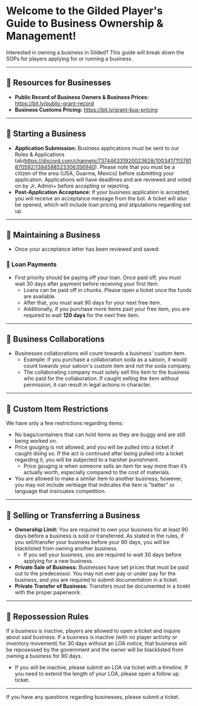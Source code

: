 # Welcome to the Gilded Player's Guide to Business Ownership & Management!

Interested in owning a business in Gilded? This guide will break down the SOPs for players applying for or running a business.

---

## 🔹 Resources for Businesses

- **Public Record of Business Owners & Business Prices:** https://bit.ly/public-grant-record
- **Business Customs Pricing:** https://bit.ly/grant-bus-pricing

---

## 🔹 Starting a Business

- **Application Submission:** Business applications must be sent to our Roles & Applications tab(https://discord.com/channels/737446331920023628/1003417113781870592/1384588523306356940). Please note that you must be a citizen of the area (USA, Guarma, Mexico) before submitting your application. Applications will have deadlines and are reviewed and voted on by Jr. Admin+ before accepting or rejecting.
- **Post-Application Acceptance:** If your business application is accepted, you will receive an acceptance message from the bot. A ticket will also be opened, which will include loan pricing and stipulations regarding set up.

---

## 🔹 Maintaining a Business

- Once your acceptance letter has been reviewed and saved:

### 🔹 Loan Payments
- First priority should be paying off your loan. Once paid off, you must wait 30 days after payment before receiving your first item.
    - Loans can be paid off in chunks. Please open a ticket once the funds are available.
    - After that, you must wait 90 days for your next free item.
    - Additionally, if you purchase more items past your free item, you are required to wait **120 days** for the next free item.

---

## 🔹 Business Collaborations

- Businesses collaborations will count towards a business' custom item.
    - Example: if you purchase a collaboration soda as a saloon, it would count towards your saloon's custom item and not the soda company.
    - The collaborating company must solely sell this item to the business who paid for the collaboration. If caught selling the item without permission, it can result in legal actions in character.

---

## 🔹 Custom Item Restrictions

We have only a few restrictions regarding items:
- No bags/containers that can hold items as they are buggy and are still being worked on.
- Price gouging is not allowed, and you will be pulled into a ticket if caught doing so. If the act is continued after being pulled into a ticket regarding it, you will be subjected to a harsher punishment.
    - Price gouging is when someone sells an item for way more than it’s actually worth, especially compared to the cost of materials.
- You are allowed to make a similar item to another business; however, you may not include verbiage that indicates the item is "better" or language that insinuates competition.

---

## 🔹 Selling or Transferring a Business

- **Ownership Limit:** You are required to own your business for at least 90 days before a business is sold or transferred. As stated in the rules, if you sell/transfer your business before your 90 days, you will be blacklisted from owning another business.
    - If you sell your business, you are required to wait 30 days before applying for a new business.
- **Private Sale of Business:** Businesses have set prices that must be paid out to the predecessor. You may not over pay or under pay for the business, and you are required to submit documentation in a ticket.
- **Private Transfer of Business:** Transfers must be documented in a ticekt with the proper paperwork.

---

## 🔹 Repossession Rules

If a business is inactive, players are allowed to open a ticket and inquire about said business. If a business is inactive (with no player activity or inventory movement) for 30 days without an LOA notice, that business will be reposessed by the government and the owner will be blacklisted from owning a business for 90 days.

- If you will be inactive, please submit an LOA via ticket with a timeline. If you need to extend the length of your LOA, please open a follow up ticket.

---

If you have any questions regarding businesses, please submit a ticket.